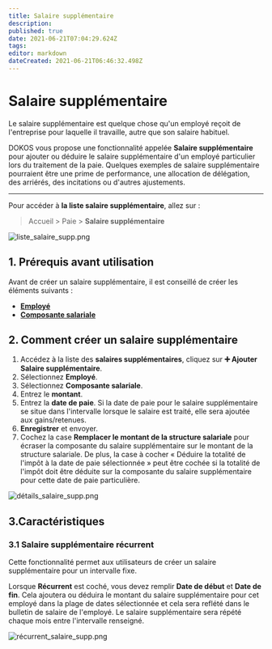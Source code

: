 ```yaml
---
title: Salaire supplémentaire
description: 
published: true
date: 2021-06-21T07:04:29.624Z
tags: 
editor: markdown
dateCreated: 2021-06-21T06:46:32.498Z
---
```


# Salaire supplémentaire

Le salaire supplémentaire est quelque chose qu'un employé reçoit de l'entreprise pour laquelle il travaille, autre que son salaire habituel.

DOKOS vous propose une fonctionnalité appelée **Salaire supplémentaire** pour ajouter ou déduire le salaire supplémentaire d'un employé particulier lors du traitement de la paie. Quelques exemples de salaire supplémentaire pourraient être une prime de performance, une allocation de délégation, des arriérés, des incitations ou d'autres ajustements.

---

Pour accéder à **la liste salaire supplémentaire**, allez sur :

> Accueil > Paie > **Salaire supplémentaire**

![liste_salaire_supp.png](/payroll/additional-salary/liste_salaire_supp.png)

## 1. Prérequis avant utilisation

Avant de créer un salaire supplémentaire, il est conseillé de créer les éléments suivants :

- **[Employé](/fr/human-resources/employee)**
- **[Composante salariale](/fr/payroll/salary-component)**

## 2. Comment créer un salaire supplémentaire

1. Accédez à la liste des **salaires supplémentaires**, cliquez sur **:heavy_plus_sign: Ajouter Salaire supplémentaire**.
2. Sélectionnez **Employé**.
3. Sélectionnez **Composante salariale**.
4. Entrez le **montant**.
5. Entrez la **date de paie**. Si la date de paie pour le salaire supplémentaire se situe dans l'intervalle lorsque le salaire est traité, elle sera ajoutée aux gains/retenues.
6. **Enregistrer** et envoyer.
7. Cochez la case **Remplacer le montant de la structure salariale** pour écraser la composante du salaire supplémentaire sur le montant de la structure salariale. De plus, la case à cocher « Déduire la totalité de l'impôt à la date de paie sélectionnée » peut être cochée si la totalité de l'impôt doit être déduite sur la composante du salaire supplémentaire pour cette date de paie particulière.

![détails_salaire_supp.png](/payroll/additional-salary/détails_salaire_supp.png)

## 3.Caractéristiques

### 3.1 Salaire supplémentaire récurrent

Cette fonctionnalité permet aux utilisateurs de créer un salaire supplémentaire pour un intervalle fixe. 

Lorsque **Récurrent** est coché, vous devez remplir **Date de début** et **Date de fin**. Cela ajoutera ou déduira le montant du salaire supplémentaire pour cet employé dans la plage de dates sélectionnée et cela sera reflété dans le bulletin de salaire de l'employé. Le salaire supplémentaire sera répété chaque mois entre l'intervalle renseigné.

![récurrent_salaire_supp.png](/payroll/additional-salary/récurrent_salaire_supp.png)

